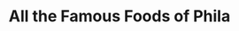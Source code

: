 ---
pid: CH311
title: All the Famous Foods of Phila
location_transcription: 
zipcode: '19107'
outside_phl: 
neighborhood: Washington Square West,Avenue of The Arts,Midtown Village,Chinatown
age: '37'
age_range: 30-39
instagram: 
image_file_name: CH_311.jpg
proposal_transcription: |-
  Cheese steaks
  water ice
  pretzels
topic: Food,Philadelphia
topic_summary: 0, 0
type: Other No Form
keywords_other: 
credit: Tiffany Marie
image_labels: 
twitter: 
facebook: 
permalink: "/monuments/ch311/"
layout: item-page
---